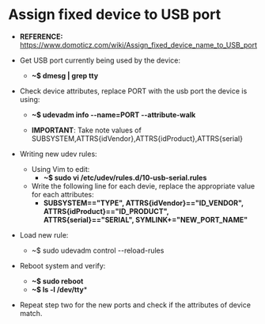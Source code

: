 # Assign fixed device to USB port
 - **REFERENCE:** https://www.domoticz.com/wiki/Assign_fixed_device_name_to_USB_port
 - Get USB port currently being used by the device: 
 	- **~$ dmesg | grep tty**

 - Check device attributes, replace PORT with the usb port the device is using:
 	- **~$ udevadm info --name=PORT --attribute-walk**

 	- **IMPORTANT**: Take note values of SUBSYSTEM,ATTRS{idVendor},ATTRS{idProduct},ATTRS{serial}

 - Writing new udev rules:
	- Using Vim to edit:
		- **~$ sudo vi /etc/udev/rules.d/10-usb-serial.rules**
	- Write the following line for each devie, replace the appropriate value for each attributes:
		- **SUBSYSTEM=="TYPE", ATTRS{idVendor}=="ID_VENDOR", ATTRS{idProduct}=="ID_PRODUCT", ATTRS{serial}=="SERIAL",  SYMLINK+="NEW_PORT_NAME"**

 - Load new rule:
	- ~$ sudo udevadm control --reload-rules

 - Reboot system and verify:
	- **~$ sudo reboot**
	- **~$ ls -l /dev/tty***

 - Repeat step two for the new ports and check if the attributes of device match.
